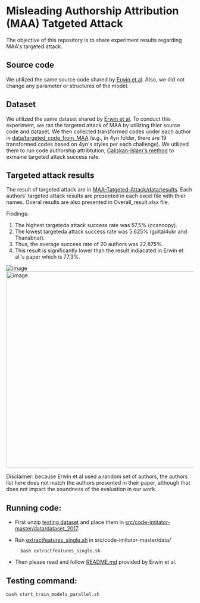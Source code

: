 # Misleading Authorship Attribution (MAA) Tatgeted Attack
The objective of this repository is to share experiment results regarding MAA's targeted attack.


## Source code
We utilized the same source code shared by [Erwin et al](https://github.com/EQuiw/code-imitator).
Also, we did not change any parameter or structures of the model.

## Dataset
We utilized the same dataset shared by [Erwin et al](https://github.com/EQuiw/code-imitator).
To conduct this experiment, we ran the targeted attack of MAA by utilizing thier source code and dataset.
We then collected transformed codes under each author in [data/targeted_code_from_MAA](https://github.com/codeAuthorship/MAA-Targeted-Attack/tree/main/data) (e.g., in 4yn folder, there are 19 transformed codes based on 4yn's styles per each challenge).
We utilized them to run code authorship attribtution, [Caliskan-Islam's method](https://www.usenix.org/conference/usenixsecurity15/technical-sessions/presentation/caliskan-islam) to exmaine targeted attack success rate.

## Targeted attack results 
The result of targeted attack are in [MAA-Tatgeted-Attack/data/results](https://github.com/soohyeonc/MAA-Tatgeted-Attack/tree/main/data/results).
Each authors' targeted attack results are presented in each excel file with thier names. 
Overal results are also presented in Overall_result.xlsx file.


Findings:


1. The highest targeteda attack success rate was 57.5% (ccsnoopy).
2. The lowest targeteda attack success rate was 5.625% (gultai4ukr and Thanabnat).
3. Thus, the average success rate of 20 authors was 22.875%.
4. This result is significantly lower than the result indiacated in Erwin et al.'s paper which is 77.3%.

![image](https://user-images.githubusercontent.com/90861697/235363326-b555e18c-5f42-4144-a208-c20b76d7e21f.png)
<img width="529" alt="image" src="https://user-images.githubusercontent.com/90861697/235363353-2de44ea8-3665-4782-a179-7b5df870f1b3.png">


Disclaimer: because Erwin et al used a random set of authors, the authors list here does not match the authors presented in their paper, although that does not impact the soundness of the evaluation in our work.


## Running code:
- First unzip [testing dataset](https://github.com/codeAuthorship/MAA-Targeted-Attack/tree/main/data/testing) and place them in [src/code-imitator-master/data/dataset_2017](https://github.com/codeAuthorship/MAA-Targeted-Attack/tree/main/src/code-imitator-master/data/dataset_2017).
- Run [extractfeatures_single.sh](https://github.com/GPTattribution/ChatGPTAttribution/blob/main/src/code-imitator-master/data/extractfeatures_single.sh) in src/code-imitator-master/data/

        bash extractfeatures_single.sh
        
- Then please read and follow [README.md](https://github.com/codeAuthorship/MAA-Targeted-Attack/tree/main/src/code-imitator-master/src) provided by Erwin et al.

## Testing command:
    bash start_train_models_parallel.sh


